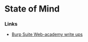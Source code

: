 # State of Mind

### Links

* [Burp Suite Web-academy write ups](https://crestfallenturtle.github.io/state-of-mind/web-security-academy/)
